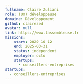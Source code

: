 ```yaml
---
fullname: Claire Zuliani
role: (UX) développeuse
domaine: Développement
github: clairezed
avatar: null
link: https://www.lassembleuse.fr
missions:
  - start: 2020-10-12
    end: 2025-03-31
    status: independent
    employer: octo
    startups:
      - conseillers-entreprises
startups:
  - conseillers-entreprises
---
```

